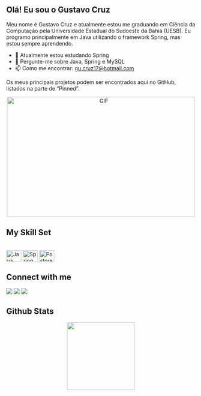 ## Olá! Eu sou o Gustavo Cruz


Meu nome é Gustavo Cruz e atualmente estou me graduando em Ciência da Computação pela Universidade Estadual do Sudoeste da Bahia (UESB). Eu programo principalmente em Java utilizando o framework Spring, mas estou sempre aprendendo.

- 🌱 Atualmente estou estudando Spring
- 💬 Pergunte-me sobre Java, Spring e MySQL
- 📫 Como me encontrar: gu.cruz17@hotmail.com

Os meus principais projetos podem ser encontrados aqui no GitHub, listados na parte de “Pinned”. 

<p  align="center"><img src="https://ik.imagekit.io/gustavosc/code_JQY5Ci0DN.gif?updatedAt=1633949513527" alt="GIF" width="500" height="320" />

 ## My Skill Set
<div style="display: inline_block"><br>
  <img align="center" alt="Java" height="30" width="40" src="https://cdn.jsdelivr.net/gh/devicons/devicon/icons/java/java-original.svg">
  <img align="center" alt="Spring" height="30" width="40" src="https://cdn.jsdelivr.net/gh/devicons/devicon/icons/postgresql/postgresql-original-wordmark.svg">
  <img align="center" alt="PostgreSQL" height="30" width="40" src="https://cdn.jsdelivr.net/gh/devicons/devicon/icons/postgresql/postgresql-plain-wordmark.svg"> 
</div>
  
## Connect with me  
<div>
    <a href="https://github.com/GustavoSC1" target="_blank"><img src="https://img.shields.io/badge/github-%2324292e.svg?style=for-the-badge&logo=github&logoColor=white" target="_blank"></a> 
  <a href="https://www.linkedin.com/in/gustavo-silva-cruz-20b128bb/" target="_blank"><img src="https://img.shields.io/badge/-LinkedIn-%230077B5?style=for-the-badge&logo=linkedin&logoColor=white" target="_blank"></a> 
    <a href = "mailto:gu.cruz17@hotmail.com"><img src="https://img.shields.io/badge/Microsoft_Outlook-0078D4?style=for-the-badge&logo=microsoft-outlook&logoColor=white" target="_blank"></a>
</div>

## Github Stats
<div align="center">
  <a href="https://github.com/GustavoSC1">
  <img height="180em" src="https://github-readme-stats.vercel.app/api?username=GustavoSC1&show_icons=true&theme=tokyonight&include_all_commits=true&count_private=true"/>  
</div>

